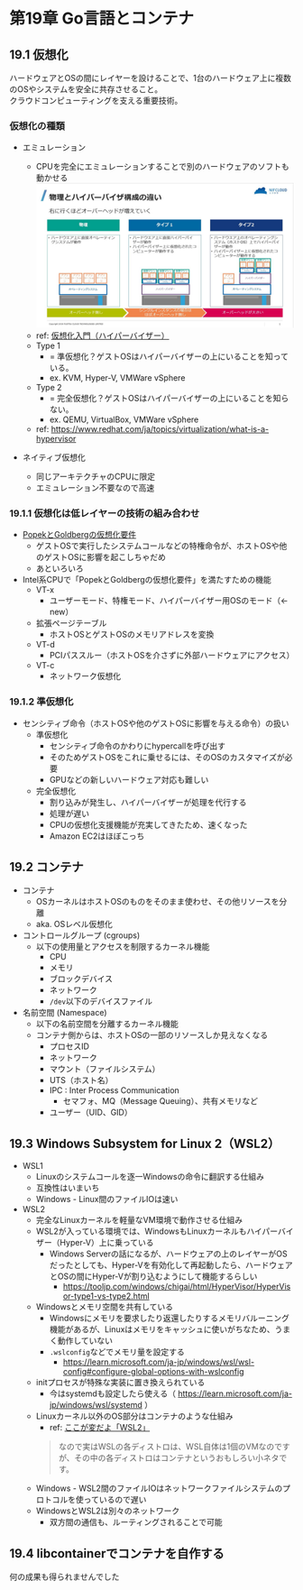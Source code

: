 # 第19章 Go言語とコンテナ

## 19.1 仮想化

ハードウェアとOSの間にレイヤーを設けることで、1台のハードウェア上に複数のOSやシステムを安全に共存させること。  
クラウドコンピューティングを支える重要技術。  

### 仮想化の種類
- エミュレーション
  - CPUを完全にエミュレーションすることで別のハードウェアのソフトも動かせる
  ![a](hyper-visor.jpg)
  - ref: [仮想化入門（ハイパーバイザー）](https://qiita.com/inasato/items/8489f2234160707c0110)
  - Type 1
    - = 準仮想化？ゲストOSはハイパーバイザーの上にいることを知っている。
    - ex. KVM, Hyper-V, VMWare vSphere
  - Type 2
    - = 完全仮想化？ゲストOSはハイパーバイザーの上にいることを知らない。
    - ex. QEMU, VirtualBox, VMWare vSphere
  - ref: https://www.redhat.com/ja/topics/virtualization/what-is-a-hypervisor

- ネイティブ仮想化
  - 同じアーキテクチャのCPUに限定
  - エミュレーション不要なので高速

### 19.1.1 仮想化は低レイヤーの技術の組み合わせ

- [PopekとGoldbergの仮想化要件](https://ja.wikipedia.org/wiki/Popek%E3%81%A8Goldberg%E3%81%AE%E4%BB%AE%E6%83%B3%E5%8C%96%E8%A6%81%E4%BB%B6)
  - ゲストOSで実行したシステムコールなどの特権命令が、ホストOSや他のゲストOSに影響を起こしちゃだめ
  - あといろいろ
- Intel系CPUで「PopekとGoldbergの仮想化要件」を満たすための機能
  - VT-x
    - ユーザーモード、特権モード、ハイパーバイザー用OSのモード（<- new）
  - 拡張ページテーブル
    - ホストOSとゲストOSのメモリアドレスを変換
  - VT-d
    - PCIパススルー（ホストOSを介さずに外部ハードウェアにアクセス）
  - VT-c
    - ネットワーク仮想化

### 19.1.2 準仮想化

- センシティブ命令（ホストOSや他のゲストOSに影響を与える命令）の扱い
  - 準仮想化
    - センシティブ命令のかわりにhypercallを呼び出す
    - そのためゲストOSをこれに乗せるには、そのOSのカスタマイズが必要
    - GPUなどの新しいハードウェア対応も難しい
  - 完全仮想化
    - 割り込みが発生し、ハイパーバイザーが処理を代行する
    - 処理が遅い
    - CPUの仮想化支援機能が充実してきたため、速くなった
    - Amazon EC2はほぼこっち

## 19.2 コンテナ

- コンテナ
  - OSカーネルはホストOSのものをそのまま使わせ、その他リソースを分離
  - aka. OSレベル仮想化
- コントロールグループ (cgroups)
  - 以下の使用量とアクセスを制限するカーネル機能
    - CPU
    - メモリ
    - ブロックデバイス
    - ネットワーク
    - `/dev`以下のデバイスファイル
- 名前空間 (Namespace)
  - 以下の名前空間を分離するカーネル機能
  - コンテナ側からは、ホストOSの一部のリソースしか見えなくなる
    - プロセスID
    - ネットワーク
    - マウント（ファイルシステム）
    - UTS（ホスト名）
    - IPC : Inter Process Communication
      - セマフォ、MQ（Message Queuing）、共有メモリなど
    - ユーザー（UID、GID）

## 19.3 Windows Subsystem for Linux 2（WSL2）

- WSL1
  - Linuxのシステムコールを逐一Windowsの命令に翻訳する仕組み
  - 互換性はいまいち
  - Windows - Linux間のファイルIOは速い
- WSL2
  - 完全なLinuxカーネルを軽量なVM環境で動作させる仕組み
  - WSL2が入っている環境では、WindowsもLinuxカーネルもハイパーバイザー（Hyper-V）上に乗っている
    - Windows Serverの話になるが、ハードウェアの上のレイヤーがOSだったとしても、Hyper-Vを有効化して再起動したら、ハードウェアとOSの間にHyper-Vが割り込むようにして機能するらしい
      - https://tooljp.com/windows/chigai/html/HyperVisor/HyperVisor-type1-vs-type2.html
  - Windowsとメモリ空間を共有している
    - Windowsにメモリを要求したり返還したりするメモリバルーニング機能があるが、Linuxはメモリをキャッシュに使いがちなため、うまく動作していない
    - `.wslconfig`などでメモリ量を設定する
      - https://learn.microsoft.com/ja-jp/windows/wsl/wsl-config#configure-global-options-with-wslconfig
  - initプロセスが特殊な実装に置き換えられている
    - 今はsystemdも設定したら使える（ https://learn.microsoft.com/ja-jp/windows/wsl/systemd ）
  - Linuxカーネル以外のOS部分はコンテナのような仕組み
    - ref: [ここが変だよ「WSL2」](https://logmi.jp/tech/articles/326106)
    > なので実はWSLの各ディストロは、WSL自体は1個のVMなのですが、その中の各ディストロはコンテナというおもしろい小ネタです。
  - Windows - WSL2間のファイルIOはネットワークファイルシステムのプロトコルを使っているので遅い
  - WindowsとWSL2は別々のネットワーク
    - 双方間の通信も、ルーティングされることで可能

## 19.4 libcontainerでコンテナを自作する

何の成果も得られませんでした  
